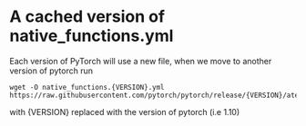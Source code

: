 # A cached version of native_functions.yml

Each version of PyTorch will use a new file, when we move to another version of pytorch run 

```
wget -O native_functions.{VERSION}.yml https://raw.githubusercontent.com/pytorch/pytorch/release/{VERSION}/aten/src/ATen/native/native_functions.yaml
```

with {VERSION} replaced with the version of pytorch (i.e 1.10)